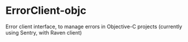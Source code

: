 # ErrorClient-objc
Error client interface, to manage errors in Objective-C projects (currently using Sentry, with Raven client)
